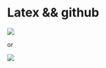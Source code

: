 # Latex && github

![](http://chart.googleapis.com/chart?cht=tx&chl=\Large\%20x=\frac{-b\pm\sqrt{b^2-4ac}}{2a})

or

![](http://latex.codecogs.com/gif.latex?Fib(n)=\\frac{\\left(\\phi^{n}-\\gamma^{n}\\right)}{\\sqrt{5}})
